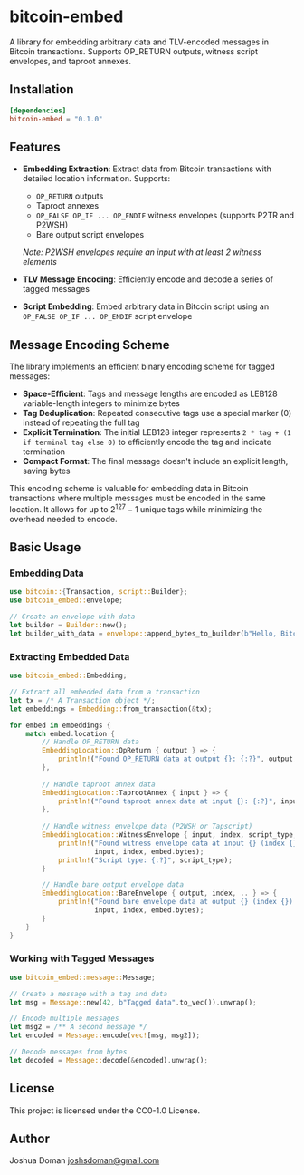 # bitcoin-embed

A library for embedding arbitrary data and TLV-encoded messages in Bitcoin transactions. Supports OP_RETURN outputs, witness script envelopes, and taproot annexes.

## Installation

```toml
[dependencies]
bitcoin-embed = "0.1.0"
```

## Features

- **Embedding Extraction**: Extract data from Bitcoin transactions with detailed location information. Supports:
  - `OP_RETURN` outputs
  - Taproot annexes
  - `OP_FALSE OP_IF ... OP_ENDIF` witness envelopes (supports P2TR and P2WSH)
  - Bare output script envelopes
  
  *Note: P2WSH envelopes require an input with at least 2 witness elements*

- **TLV Message Encoding**: Efficiently encode and decode a series of tagged messages

- **Script Embedding**: Embed arbitrary data in Bitcoin script using an `OP_FALSE OP_IF ... OP_ENDIF` script envelope

## Message Encoding Scheme

The library implements an efficient binary encoding scheme for tagged messages:

- **Space-Efficient**: Tags and message lengths are encoded as LEB128 variable-length integers to minimize bytes
- **Tag Deduplication**: Repeated consecutive tags use a special marker (0) instead of repeating the full tag
- **Explicit Termination**: The initial LEB128 integer represents `2 * tag + (1 if terminal tag else 0)` to efficiently encode the tag and indicate termination
- **Compact Format**: The final message doesn't include an explicit length, saving bytes

This encoding scheme is valuable for embedding data in Bitcoin transactions where multiple messages must be encoded in the same location. It allows for up to $2^{127}-1$ unique tags while minimizing the overhead needed to encode.

## Basic Usage

### Embedding Data

```rust
use bitcoin::{Transaction, script::Builder};
use bitcoin_embed::envelope;

// Create an envelope with data
let builder = Builder::new();
let builder_with_data = envelope::append_bytes_to_builder(b"Hello, Bitcoin!", builder);
```

### Extracting Embedded Data

```rust
use bitcoin_embed::Embedding;

// Extract all embedded data from a transaction
let tx = /* A Transaction object */;
let embeddings = Embedding::from_transaction(&tx);

for embed in embeddings {
    match embed.location {
        // Handle OP_RETURN data
        EmbeddingLocation::OpReturn { output } => {
            println!("Found OP_RETURN data at output {}: {:?}", output, embed.bytes);
        },
        
        // Handle taproot annex data
        EmbeddingLocation::TaprootAnnex { input } => {
            println!("Found taproot annex data at input {}: {:?}", input, embed.bytes);
        },
        
        // Handle witness envelope data (P2WSH or Tapscript)
        EmbeddingLocation::WitnessEnvelope { input, index, script_type, .. } => {
            println!("Found witness envelope data at input {} (index {}): {:?}", 
                     input, index, embed.bytes);
            println!("Script type: {:?}", script_type);
        }

        // Handle bare output envelope data
        EmbeddingLocation::BareEnvelope { output, index, .. } => {
            println!("Found bare envelope data at output {} (index {}): {:?}", 
                     input, index, embed.bytes);
        }
    }
}
```

### Working with Tagged Messages

```rust
use bitcoin_embed::message::Message;

// Create a message with a tag and data
let msg = Message::new(42, b"Tagged data".to_vec()).unwrap();

// Encode multiple messages
let msg2 = /** A second message */
let encoded = Message::encode(vec![msg, msg2]);

// Decode messages from bytes
let decoded = Message::decode(&encoded).unwrap();
```

## License
This project is licensed under the CC0-1.0 License.

## Author
Joshua Doman <joshsdoman@gmail.com>
